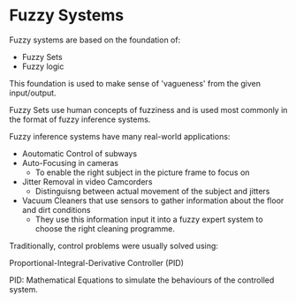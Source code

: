 # Fuzzy Systems 

Fuzzy systems are based on the foundation of:

- Fuzzy Sets 
- Fuzzy logic 

This foundation is used to make sense of 'vagueness' from the given input/output. 

Fuzzy Sets use human concepts of fuzziness and is used most commonly in the format of fuzzy inference systems. 

Fuzzy inference systems have many real-world applications: 

- Aoutomatic Control of subways 
- Auto-Focusing in cameras
  - To enable the right subject in the picture frame to focus on 
- Jitter Removal in video Camcorders
  - Distinguisng between actual movement of the subject and jitters 
- Vacuum Cleaners that use sensors to gather information about the floor and dirt conditions
  - They use this information input it into a fuzzy expert system to choose the right cleaning programme. 

Traditionally, control problems were usually solved using:

Proportional-Integral-Derivative Controller (PID)

PID: Mathematical Equations to simulate the behaviours of the controlled system. 


